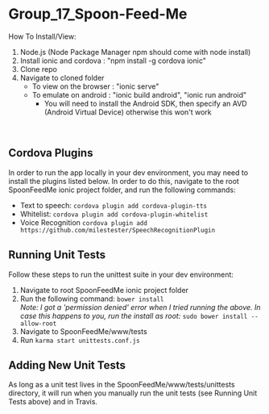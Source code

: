 # Group_17_Spoon-Feed-Me </br>

How To Install/View: </br>
1. Node.js (Node Package Manager npm should come with node install) </br>
2. Install ionic and cordova : "npm install -g cordova ionic" </br>
3. Clone repo </br>
4. Navigate to cloned folder </br>
    - To view on the browser : "ionic serve" </br>
    - To emulate on android  : "ionic build android", "ionic run android" </br>
        - You will need to install the Android SDK, then specify an AVD (Android Virtual Device) otherwise this won't work
</br>

## Cordova Plugins </br>
In order to run the app locally in your dev environment, you may need to install the plugins listed below. In order to do this, navigate to the root SpoonFeedMe ionic project folder, and run the following commands: 

* Text to speech: ```cordova plugin add cordova-plugin-tts```
* Whitelist: ```cordova plugin add cordova-plugin-whitelist```
* Voice Recognition ```cordova plugin add https://github.com/milestester/SpeechRecognitionPlugin```

## Running Unit Tests </br>

Follow these steps to run the unittest suite in your dev environment: 

1. Navigate to root SpoonFeedMe ionic project folder
2. Run the following command: ```bower install```</br>
*Note: I got a 'permission denied' error when I tried running the above. In case this happens to you, run the install as root:* ```sudo bower install --allow-root```
3. Navigate to SpoonFeedMe/www/tests
4. Run ```karma start unittests.conf.js```

## Adding New Unit Tests </br>
As long as a unit test lives in the SpoonFeedMe/www/tests/unittests directory, it will run when you manually run the unit tests (see Running Unit Tests above) and in Travis. 
